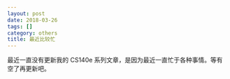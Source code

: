```yaml
---
layout: post
date: 2018-03-26
tags: []
category: others
title: 最近比较忙
---
```


最近一直没有更新我的 CS140e 系列文章，是因为最近一直忙于各种事情。等有空了再更新吧。
